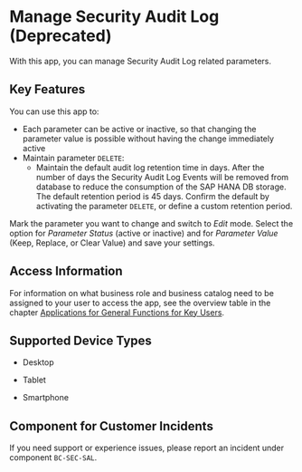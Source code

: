 <!-- loio29125ebb34ee457abd5f07a68cf62044 -->

# Manage Security Audit Log \(Deprecated\)



With this app, you can manage Security Audit Log related parameters.



## Key Features

You can use this app to:

-   Each parameter can be active or inactive, so that changing the parameter value is possible without having the change immediately active
-   Maintain parameter `DELETE`:
    -   Maintain the default audit log retention time in days. After the number of days the Security Audit Log Events will be removed from database to reduce the consumption of the SAP HANA DB storage. The default retention period is 45 days. Confirm the default by activating the parameter `DELETE`, or define a custom retention period.


Mark the parameter you want to change and switch to *Edit* mode. Select the option for *Parameter Status* \(active or inactive\) and for *Parameter Value* \(Keep, Replace, or Clear Value\) and save your settings.



## Access Information

For information on what business role and business catalog need to be assigned to your user to access the app, see the overview table in the chapter [Applications for General Functions for Key Users](https://help.sap.com/docs/SAP_MARKETING_CLOUD/e0cd7c1ecf3d4f2f9feb46ec1c5b68fb/e51ed7523f0744cba10877b6667216ee.html).



<a name="loio29125ebb34ee457abd5f07a68cf62044__supported_devices"/>

## Supported Device Types

-   Desktop

-   Tablet

-   Smartphone




<a name="loio29125ebb34ee457abd5f07a68cf62044__customer_component"/>

## Component for Customer Incidents

If you need support or experience issues, please report an incident under component `BC-SEC-SAL`.

